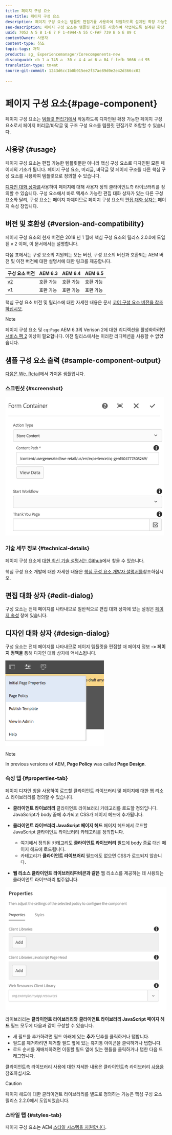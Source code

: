 ```yaml
---
title: 페이지 구성 요소
seo-title: 페이지 구성 요소
description: 페이지 구성 요소는 템플릿 편집기를 사용하여 작업하도록 설계된 확장 가능한 페이지 구성 요소로서 페이지 머리글/바닥글 및 구조 구성 요소를 템플릿 편집기로 조합할 수 있습니다.
seo-description: 페이지 구성 요소는 템플릿 편집기를 사용하여 작업하도록 설계된 확장 가능한 페이지 구성 요소로서 페이지 머리글/바닥글 및 구조 구성 요소를 템플릿 편집기로 조합할 수 있습니다.
uuid: 7052 A 5 B 1-E 7 F 1-4944-A 55 C-FAF 739 B 6 E 89 C
contentOwner: 사용자
content-type: 참조
topic-tags: 저작
products: sg_ Experiencemanager/Corecomponents-new
discoiquuid: cb 1 a 745 a -30 c 4-4 ad 6-a 04 f-fefb 3666 cd 95
translation-type: tm+mt
source-git-commit: 1243d6cc1b0b015ee2f37ae89d0e2e42d366cc02

---
```



# 페이지 구성 요소{#page-component}

페이지 구성 요소는 [템플릿 편집기에서](https://helpx.adobe.com/experience-manager/6-5/sites/authoring/using/templates.html) 작동하도록 디자인된 확장 가능한 페이지 구성 요소로서 페이지 머리글/바닥글 및 구조 구성 요소를 템플릿 편집기로 조합할 수 있습니다.

## 사용량 {#usage}

페이지 구성 요소는 편집 가능한 템플릿뿐만 아니라 핵심 구성 요소로 디자인된 모든 페이지의 기초가 됩니다. 페이지 구성 요소, 머리글, 바닥글 및 페이지 구조를 다른 핵심 구성 요소를 사용하여 템플릿으로 정의할 수 있습니다.

[디자인 대화 상자를](#design-dialog)사용하여 페이지에 대해 사용자 정의 클라이언트측 라이브러리를 정의할 수 있습니다. 구성 요소에서 바로 액세스 가능한 편집 대화 상자가 있는 다른 구성 요소와 달리, 구성 요소는 페이지 자체이므로 페이지 구성 요소의 [편집 대화 상자는](#edit-dialog) 페이지 속성 창입니다.

## 버전 및 호환성 {#version-and-compatibility}

페이지 구성 요소의 현재 버전은 2018 년 1 월에 핵심 구성 요소의 릴리스 2.0.0에 도입된 v 2 이며, 이 문서에서는 설명합니다.

다음 표에서는 구성 요소의 지원되는 모든 버전, 구성 요소의 버전과 호환되는 AEM 버전 및 이전 버전에 대한 설명서에 대한 링크를 제공합니다.

| 구성 요소 버전 | AEM 6.3 | AEM 6.4 | AEM 6.5 |
|---|---|---|---|
| [v2](page-v1.md) | 호환 가능 | 호환 가능 | 호환 가능 |
| v1 | 호환 가능 | 호환 가능 | 호환 가능 |

핵심 구성 요소 버전 및 릴리스에 대한 자세한 내용은 문서 [코어 구성 요소 버전을 참조하십시오](versions.md).

>[!NOTE]
>
>페이지 구성 요소 및 `cq:Page` AEM 6.3의 Verison 2에 대한 리디렉션을 활성화하려면 [서비스 팩 2](https://helpx.adobe.com/experience-manager/6-3/release-notes/sp2-release-notes.html) 이상이 필요합니다. 이전 릴리스에서는 이러한 리디렉션을 사용할 수 없었습니다.

## 샘플 구성 요소 출력 {#sample-component-output}

[다음은 We. Retail](https://helpx.adobe.com/experience-manager/6-5/sites/developing/using/we-retail.html)에서 가져온 샘플입니다.

### 스크린샷 {#screenshot}

![](assets/chlimage_1.png)

### 기술 세부 정보 {#technical-details}

페이지 구성 요소에 [대한 최신 기술 설명서는 Github](https://github.com/adobe/aem-core-wcm-components/blob/master/content/src/content/jcr_root/apps/core/wcm/components/page/v2/page)에서 찾을 수 있습니다.

핵심 구성 요소 개발에 대한 자세한 내용은 [핵심 구성 요소 개발자 설명서를](developing.md)참조하십시오.

## 편집 대화 상자 {#edit-dialog}

구성 요소는 전체 페이지를 나타내므로 일반적으로 편집 대화 상자에 있는 설정은 [페이지 속성](https://helpx.adobe.com/experience-manager/6-5/sites/authoring/using/editing-page-properties.html) 창에 있습니다.

## 디자인 대화 상자 {#design-dialog}

구성 요소는 전체 페이지를 나타내므로 페이지 템플릿을 편집할 때 페이지 정보 **-&gt; 페이지 정책을** 통해 디자인 대화 상자에 액세스됩니다.

![](assets/screen_shot_2018-04-03at113410.png)

>[!NOTE]
>
>In previous versions of AEM, **Page Policy** was called **Page Design**.

### 속성 탭 {#properties-tab}

페이지 디자인 창을 사용하여 로드할 클라이언트 라이브러리 및 페이지에 대한 웹 리소스 라이브러리를 정의할 수 있습니다.

* **클라이언트 라이브러리**
클라이언트 라이브러리 카테고리를 로드할 정의입니다. JavaScript가 body 끝에 추가되고 CSS가 페이지 헤드에 추가됩니다.
* **클라이언트 라이브러리 JavaScript 페이지 헤드**
페이지 헤드에서 로드할 JavaScript 클라이언트 라이브러리 카테고리를 정의합니다.
   * 여기에서 정의된 카테고리도 **클라이언트 라이브러리** 필드에 body 종료 대신 페이지 헤드에 로드됩니다.
   * 카테고리가 **클라이언트 라이브러리** 필드에도 없으면 CSS가 로드되지 않습니다.

* **웹 리소스 클라이언트 라이브러리파비콘과 같은**
웹 리소스를 제공하는 데 사용되는 클라이언트 라이브러리 범주입니다.

![](assets/screenshot_2018-10-19at104949.png)

라이브러리는 **클라이언트 라이브러리와** **클라이언트 라이브러리 JavaScript 페이지 헤드** 필드 모두에 다음과 같이 구성할 수 있습니다.

* 새 필드를 추가하려면 필드 아래에 있는 **추가** 단추를 클릭하거나 탭합니다.
* 필드를 제거하려면 제거할 필드 옆에 있는 휴지통 아이콘을 클릭하거나 탭합니다.
* 로드 순서를 재배치하려면 이동할 필드 옆에 있는 핸들을 클릭하거나 탭한 다음 드래그합니다.

클라이언트측 라이브러리 사용에 대한 자세한 내용은 클라이언트측 라이브러리 [사용을](https://helpx.adobe.com/experience-manager/6-5/sites/developing/using/clientlibs.html)참조하십시오.

>[!CAUTION]
>
>페이지 헤드에 대한 클라이언트 라이브러리를 별도로 정의하는 기능은 핵심 구성 요소 릴리스 2.2.0에서 도입되었습니다.

### 스타일 탭 {#styles-tab}

페이지 구성 요소는 AEM [스타일 시스템을 지원합니다](authoring.md#component-styling).
